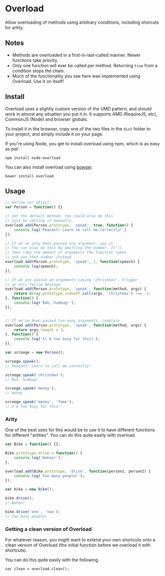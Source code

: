 # Overload

Allow overloading of methods using arbitrary conditions, including shorcuts for artity.

## Notes

 - Methods are overloaded in a first-in-last-called manner. Newer functions take priority.
 - Only one function will ever be called per method. Returning `true` from a condition stops the chain.
 - Much of the functionality you see here was implemented using Overload. Use it on itself!

## Install

Overload uses a slightly custom version of the UMD pattern, and should work in almost any situation you put it in. It supports AMD (RequireJS, etc), CommonJS (Node) and browser globals.

To install it in the browser, copy one of the two files in the `dist` folder to your project, and simply include it on your page.

If you're using Node, you get to install overload using npm, which is as easy as pie!

```
npm install node-overload
```

You can also install overload using [bowser](https://github.com/bower/bower).

```
bower install overload
```

## Usage

```js
// Define our object
var Person = function() {}

// Set the default method. You could also do this
// just by setting it manually.
overload.add(Person.prototype, 'speak', true, function() {
    console.log('Peasant! Learn to call me correctly!')
});

// If we've only been passed one argument, say it
// You can also do this by omitting the number. It'll
// then take the amount of arguments the function takes
// and use that number instead
overload.add(Person.prototype, 'speak', 1, function(speech) {
    console.log(speech);
});

// If we are passed an arguments saying "christmas", trigger
// an anti-fesive message
overload.add(Person.prototype, 'speak', function(method, args) {
    return Array.prototype.indexOf.call(args, 'christmas') !== -1;
}, function() {
    console.log('Bah, humbug!');
});


// If we've been passed too many arguments, complain
overload.add(Person.prototype, 'speak', function(method, args) {
    return args.length > 1;
}, function() {
    console.log('I\'m too busy for this!');
});

var scrooge = new Person();

scrooge.speak();
// Peasant! Learn to call me correctly!

scrooge.speak('christmas');
// Bah, humbug!

scrooge.speak('money');
// money

scrooge.speak('money', 'fame');
// I'm too busy for this!
```

### Arity

One of the best uses for this would be to use it to have different functions for different "artities". You can do this quite easily with overload.

```js
var Bike = function() {};

Bike.prototype.drive = function() {
    console.log('Wahoo!');
};

overload.add(Bike.prototype, 'drive', function(person1, person2) {
    console.log('Too many people!');
});

var bike = new Bike();

bike.drive();
// Wahoo!

bike.drive('one', 'two');
// Too many people!
```

### Getting a clean version of Overload

For whatever reason, you might want to extend your own shortcuts onto a clean version of Overload (the initial function before we overload it with shortcuts).

You can do this quite easily with the following.

```
var clean = overload.clean();
```